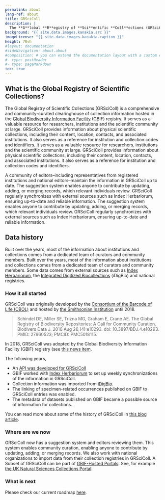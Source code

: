 ```yaml
---
permalink: about
lang-ref: about
title: GRSciColl
description: |
  The **G**lobal **R**egistry of **Sci**entific **Coll**ections (GRSciColl) is a comprehensive repository of information about scientific collections. It is a community-driven initiative that builds upon prior work by the Consortium of the Barcode of Life (CBOL). It is a community-driven initiative that builds upon prior work by the Consortium of the Barcode of Life (CBOL).
background: "{{ site.data.images.kanakia.src }}"
imageLicense: "{{ site.data.images.kanakia.caption }}"
height: 70vh
#layout: documentation
#sideNavigation: about.about
#composition: # you can extend the documentation layout with a custom composition
#- type: postHeader
#- type: pageMarkdown
toc: true
---
```


## What is the Global Registry of Scientific Collections?

The Global Registry of Scientific Collections (GRSciColl) is a comprehensive and community-curated clearinghouse of collection information hosted in the [Global Biodiversity Information Facility](https://www.gbif.org/) (GBIF) registry. It serves as a valuable resource for researchers, institutions and the scientific community at large. GRSciColl provides information about physical scientific collections, including their content, location, contacts, and associated institutions. It also serves as a reference for institution and collection codes and identifiers. It serves as a valuable resource for researchers, institutions and the scientific community at large. GRSciColl provides information about physical scientific collections, including their content, location, contacts, and associated institutions. It also serves as a reference for institution and collection codes and identifiers.

A community of editors–including representatives from registered institutions and national editors–maintain the information in GRSciColl up to date. The suggestion system enables anyone to contribute by updating, adding, or merging records, which relevant individuals review. GRSciColl regularly synchronizes with external sources such as Index Herbariorum, ensuring up-to-date and reliable information. The suggestion system enables anyone to contribute by updating, adding, or merging records, which relevant individuals review. GRSciColl regularly synchronizes with external sources such as Index Herbariorum, ensuring up-to-date and reliable information.


## Data history

Built over the years, most of the information about institutions and collections comes from a dedicated team of curators and community members. Built over the years, most of the information about institutions and collections comes from a dedicated team of curators and community members. Some data comes from external sources such as [Index Herbariorum](https://sweetgum.nybg.org/science/ih/), the [Integrated Digitized Biocollections](https://www.idigbio.org/) (iDigBio) and national registries.

### How it all started

GRSciColl was originally developed by the [Consortium of the Barcode of Life (CBOL)](https://www.gbif.org/participant/287) and hosted by [the Smithsonian Institution](https://www.si.edu) until 2018.

> Schindel DE, Miller SE, Trizna MG, Graham E, Crane AE. The Global Registry of Biodiversity Repositories: A Call for Community Curation. Biodivers Data J. 2016 Aug 26;(4):e10293. doi: 10.3897/BDJ.4.e10293. PMID: 27660523; PMCID: PMC5018115.

In 2018, GRSciColl was adopted by the Global Biodiversity Information Facility (GBIF) registry (see [this news item](https://www.gbif.org/news/5kyAslpqTVxYqZTwYn1cub/gbif-provides-new-home-for-the-global-registry-of-scientific-collections).

The following years,
* An [API was developed for GRSciColl](/api)
* GBIF worked with [Index Herbariorum](https://sweetgum.nybg.org/science/ih/) to set up weekly synchronizations of the information in GRSciColl.
* Collection information was imported from [iDigBio](https://www.idigbio.org).
* The linking of specimen-related occurrences published on GBIF to GRSciColl entries was enabled.
* The metadata of datasets published on GBIF became a possible source of information for collections.

You can read more about some of the history of GRSciColl in [this blog article](https://data-blog.gbif.org/post/grscicoll-2021/).

### Where are we now

GRSciColl now has a suggestion system and editors reviewing them. This system enables community curation, enabling anyone to contribute by updating, adding, or merging records. We also work with national organizations to import data from their collection registries in GRSciColl. A Subset of GRSciColl can be part of [GBIF-Hosted Portals](https://www.gbif.org/hosted-portals). See, for example [the UK Natural Sciences Collections Portal](https://data.dissco-uk.org).

### What is next

Please check our current roadmap [here](https://github.com/gbif/registry/blob/dev/roadmap-grscicoll.md).
